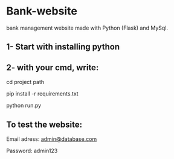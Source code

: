 # Bank-website
bank management website made with Python (Flask) and MySql.

## 1- Start with installing python

## 2- with your cmd, write:
  
  cd project path
  
  pip install -r requirements.txt
  
  python run.py
  
## To test the website:

  Email adress: admin@database.com
  
  Password: admin123
